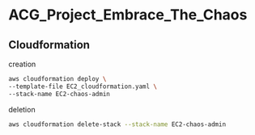 # ACG_Project_Embrace_The_Chaos

## Cloudformation

creation

```sh
aws cloudformation deploy \
--template-file EC2_cloudformation.yaml \
--stack-name EC2-chaos-admin
```

deletion

```sh
aws cloudformation delete-stack --stack-name EC2-chaos-admin
```
